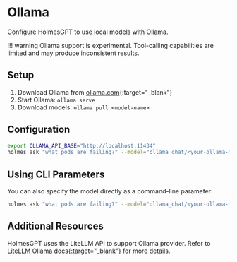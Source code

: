 # Ollama

Configure HolmesGPT to use local models with Ollama.

!!! warning
    Ollama support is experimental. Tool-calling capabilities are limited and may produce inconsistent results.

## Setup

1. Download Ollama from [ollama.com](https://ollama.com/){:target="_blank"}
2. Start Ollama: `ollama serve`
3. Download models: `ollama pull <model-name>`

## Configuration

```bash
export OLLAMA_API_BASE="http://localhost:11434"
holmes ask "what pods are failing?" --model="ollama_chat/<your-ollama-model>"
```

## Using CLI Parameters

You can also specify the model directly as a command-line parameter:

```bash
holmes ask "what pods are failing?" --model="ollama_chat/<your-ollama-model>"
```

## Additional Resources

HolmesGPT uses the LiteLLM API to support Ollama provider. Refer to [LiteLLM Ollama docs](https://litellm.vercel.app/docs/providers/ollama){:target="_blank"} for more details.
